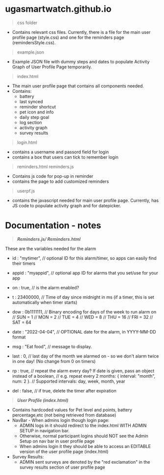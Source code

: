# ugasmartwatch.github.io 
> css folder
- Contains relevant css files. Currently, there is a file for the main user profile page (style.css) and one for the reminders page (remindersStyle.css).
> example.json
- Example JSON file with dummy steps and dates to populate Activity Graph of User Profile Page temporarily.
> index.html
- The main user profile page that contains all components needed. 
- Contains: 
    - battery
    - last synced
    - reminder shortcut
    - pet icon and info 
    - daily step goal
    - log section 
    - activity graph 
    - survey results
 > login.html
 - contains a username and passord field for login
 - contains a box that users can tick to remember login
 > reminders.html
 > reminders.js
 - Contains js code for pop-up in reminder
 - contains the page to add customized reminders
 > userpf.js
 - contains the javascript needed for main user profile page. Currently, has JS code to populate activity graph and for datepicker.
 
 # Documentation - notes
 
 > ***Reminders.js/ Reminders.html***
 
 These are the variables needed for the alarm
  - id : "mytimer",  // optional ID for this alarm/timer, so apps can easily find their timers
  - appid : "myappid", // optional app ID for alarms that you set/use for your app
  - on : true,       // is the alarm enabled?
  - t : 23400000,    // Time of day since midnight in ms (if a timer, this is set automatically when timer starts)
  - dow : 0b1111111, // Binary encoding for days of the week to run alarm on
    //  SUN = 1
    //  MON = 2
    //  TUE = 4
    //  WED = 8
    //  THU = 16
    //  FRI = 32
    //  SAT = 64

  - date : "2022-04-04", // OPTIONAL date for the alarm, in YYYY-MM-DD format
  - msg : "Eat food",    // message to display.
  - last : 0,            // last day of the month we alarmed on - so we don't alarm twice in one day! (No change from 0 on timers)
  - rp : true,           // repeat the alarm every day? If date is given, pass an object instead of a boolean,
                       // e.g. repeat every 2 months: { interval: "month", num: 2 }.
                       // Supported intervals: day, week, month, year
  - del : false,         // if true, delete the timer after expiration
  > ***User Profile (index.html)***
  - Contains hardcoded values for Pet level and points, battery percentage,etc (not being retrieved from database)
  - NavBar - When admins login though login page: 
    - ADMIN logs in it should redirect to the index.html WITH ADMIN SETUP in navigation bar.
    -  Otherwise, normal participant logins should NOT see the Admin Setup on nav bar in user profile page
    -  When admins login it they should be able to access an EDITABLE version of the user profile page (index.html)
   - Survey Results: 
        - ADMIN sent surveys are denoted by the "red exclamation" in the survey results section of user profile page
